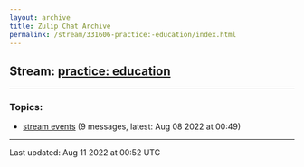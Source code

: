 ```yaml
---
layout: archive
title: Zulip Chat Archive
permalink: /stream/331606-practice:-education/index.html
---
```


## Stream: [practice: education](https://mattecapu.github.io/ct-zulip-archive/stream/331606-practice:-education/index.html)
---

### Topics:

* [stream events](topic/topic_stream.20events.html) (9 messages, latest: Aug 08 2022 at 00:49)

<hr><p>Last updated: Aug 11 2022 at 00:52 UTC</p>